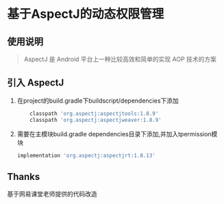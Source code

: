 # 基于AspectJ的动态权限管理

## 使用说明
>AspectJ 是 Android 平台上一种比较高效和简单的实现 AOP 技术的方案
## 引入 AspectJ
1. 在project的build.gradle下buildscript/dependencies下添加
    ```gradle
        classpath 'org.aspectj:aspectjtools:1.8.9'
        classpath 'org.aspectj:aspectjweaver:1.8.9'
    ```
2. 需要在主模块build.gradle dependencies目录下添加,并加入tpermission模块
   ```gradle
   implementation 'org.aspectj:aspectjrt:1.8.13'
   ```

## Thanks
基于网易课堂老师提供的代码改造
